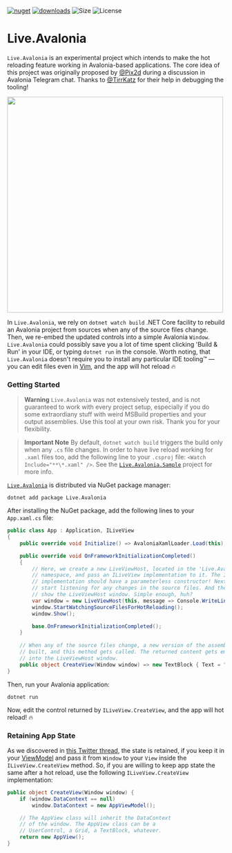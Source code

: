 [![nuget](https://img.shields.io/nuget/v/Live.Avalonia.svg)](https://www.nuget.org/packages/Live.Avalonia) [![downloads](https://img.shields.io/nuget/dt/live.avalonia)](https://www.nuget.org/packages/live.Avalonia) ![Size](https://img.shields.io/github/repo-size/worldbeater/live.avalonia.svg) ![License](https://img.shields.io/github/license/worldbeater/live.avalonia.svg) 

# Live.Avalonia

`Live.Avalonia` is an experimental project which intends to make the hot reloading feature working in Avalonia-based applications. The core idea of this project was originally proposed by [@Pix2d](https://twitter.com/pix2d) during a discussion in Avalonia Telegram chat. Thanks to [@TirrKatz](https://twitter.com/TirrKatz) for their help in debugging the tooling!

<img src="./Live.Avalonia.gif" width="500" />

In `Live.Avalonia`, we rely on `dotnet watch build` .NET Core facility to rebuild an Avalonia project from sources when any of the source files change. Then, we re-embed the updated controls into a simple Avalonia `Window`. `Live.Avalonia` could possibly save you a lot of time spent clicking 'Build & Run' in your IDE, or typing `dotnet run` in the console. Worth noting, that `Live.Avalonia` doesn't require you to install any particular IDE tooling™ — you can edit files even in [Vim](https://github.com/vim/vim), and the app will hot reload 🔥

### Getting Started

> **Warning** `Live.Avalonia` was not extensively tested, and is not guaranteed to work with every project setup, especially if you do some extraordiany stuff with weird MSBuild properties and your output assemblies. Use this tool at your own risk. Thank you for your flexibility.

> **Important Note** By default, `dotnet watch build` triggers the build only when any `.cs` file changes. In order to have live reload working for `.xaml` files too, add the following line to your `.csproj` file: `<Watch Include="**\*.xaml" />`. See the [`Live.Avalonia.Sample`](https://github.com/worldbeater/Live.Avalonia/blob/master/Live.Avalonia.Sample/Live.Avalonia.Sample.csproj#L16) project for more info.

[`Live.Avalonia`](https://www.nuget.org/packages/Live.Avalonia/0.1.0-alpha) is distributed via NuGet package manager:
```
dotnet add package Live.Avalonia
```
After installing the NuGet package, add the following lines to your `App.xaml.cs` file:
```cs
public class App : Application, ILiveView
{
    public override void Initialize() => AvaloniaXamlLoader.Load(this);

    public override void OnFrameworkInitializationCompleted()
    {
        // Here, we create a new LiveViewHost, located in the 'Live.Avalonia'
        // namespace, and pass an ILiveView implementation to it. The ILiveView
        // implementation should have a parameterless constructor! Next, we
        // start listening for any changes in the source files. And then, we
        // show the LiveViewHost window. Simple enough, huh?
        var window = new LiveViewHost(this, message => Console.WriteLine(message));
        window.StartWatchingSourceFilesForHotReloading();
        window.Show();

        base.OnFrameworkInitializationCompleted();
    }
    
    // When any of the source files change, a new version of the assembly is 
    // built, and this method gets called. The returned content gets embedded 
    // into the LiveViewHost window.
    public object CreateView(Window window) => new TextBlock { Text = "Hi!" };
}
```
Then, run your Avalonia application:
```
dotnet run
```
Now, edit the control returned by `ILiveView.CreateView`, and the app will hot reload! 🔥

### Retaining App State

As we discovered in [this Twitter thread](https://twitter.com/MihaMarkic/status/1283345704405082112), the state is retained, if you keep it in your [ViewModel](https://www.reactiveui.net/docs/handbook/view-models/) and pass it from `Window` to your `View` inside the `ILiveView.CreateView` method. So, if you are willing to keep app state the same after a hot reload, use the following `ILiveView.CreateView` implementation: 

```cs
public object CreateView(Window window) {
    if (window.DataContext == null)
        window.DataContext = new AppViewModel();

    // The AppView class will inherit the DataContext
    // of the window. The AppView class can be a 
    // UserControl, a Grid, a TextBlock, whatever.
    return new AppView();
}
```

